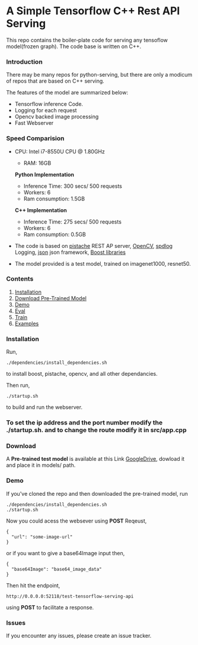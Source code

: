 # A Simple Tensorflow C++ Rest API Serving

This repo contains the boiler-plate code for serving any tensoflow model(frozen graph). The code base is written on C++.

### Introduction
There may be many repos for python-serving, but there are only a modicum of repos that are based on C++ serving.

The features of the model are summarized below:
+ Tensorflow inference Code.
+ Logging for each request
+ Opencv backed image processing
+ Fast Webserver 

### Speed Comparision
+ CPU: Intel i7-8550U CPU @ 1.80GHz
  + RAM: 16GB
  
  **Python Implementation**
    + Inference Time: 300 secs/ 500 requests
    + Workers: 6
    + Ram consumption: 1.5GB
    
  **C++ Implementation**
    + Inference Time: 275 secs/ 500 requests
    + Workers: 6
    + Ram consumption: 0.5GB
    
+ The code is based on [pistache](http://pistache.io/) REST AP server, [OpenCV](https://opencv.org/), [spdlog](https://github.com/gabime/spdlog) Logging, [json](https://github.com/nlohmann/json) json framework, [Boost libraries](https://www.boost.org/)

+ The model provided is a test model, trained on imagenet1000, resnet50.

### Contents
1. [Installation](#installation)
2. [Download Pre-Trained Model](#download)
2. [Demo](#demo)
3. [Eval](#eval)
4. [Train](#train)
5. [Examples](#examples)

### Installation
Run,
```
./dependencies/install_dependencies.sh
```

to install boost, pistache, opencv, and all other dependancies.

Then run,
```
./startup.sh
```
to build and run the webserver.

### To set the ip address and the port number modify the ./startup.sh. and to change the route modify it in src/app.cpp

### Download
A **Pre-trained test model** is available at this Link [GoogleDrive](https://drive.google.com/open?id=1EC98US1ck0wF0lDE4HFjySxzlWCv75jh), dowload it and place it in models/ path.

### Demo
If you've cloned the repo and then downloaded the pre-trained model, run 
```
./dependencies/install_dependencies.sh
./startup.sh
```

Now you could acess the websever using **POST** Reqeust,
```
{
  "url": "some-image-url"
}
```
or if you want to give a base64Image input then,
```
{
  "base64Image": "base64_image_data"
}
```

Then hit the endpoint, 
```
http://0.0.0.0:52118/test-tensorflow-serving-api
```
using **POST** to facilitate a response.

### Issues
If you encounter any issues, please create an issue tracker.

